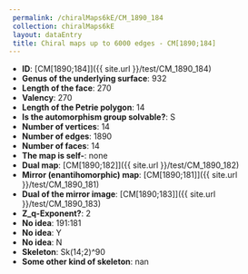 ```yaml
--- 
 permalink: /chiralMaps6kE/CM_1890_184 
 collection: chiralMaps6kE
 layout: dataEntry
 title: Chiral maps up to 6000 edges - CM[1890;184]
---
```


- **ID**: [CM[1890;184]]({{ site.url }}/test/CM_1890_184)
- **Genus of the underlying surface**: 932
- **Length of the face**: 270
- **Valency**: 270
- **Length of the Petrie polygon**: 14
- **Is the automorphism group solvable?**: S
- **Number of vertices**: 14
- **Number of edges**: 1890
- **Number of faces**: 14
- **The map is self-**: none
- **Dual map**: [CM[1890;182]]({{ site.url }}/test/CM_1890_182)
- **Mirror (enantihomorphic) map**: [CM[1890;181]]({{ site.url }}/test/CM_1890_181)
- **Dual of the mirror image**: [CM[1890;183]]({{ site.url }}/test/CM_1890_183)
- **Z_q-Exponent?**: 2
- **No idea**:  191:181
- **No idea**: Y
- **No idea**: N
- **Skeleton**: Sk(14;2)^90
- **Some other kind of skeleton**: nan
